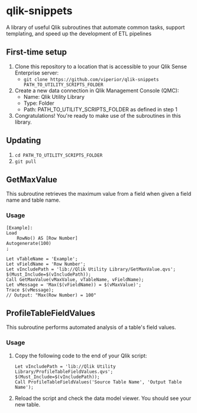 # qlik-snippets
A library of useful Qlik subroutines that automate common tasks, support templating, and speed up the development of ETL pipelines

## First-time setup
1. Clone this repository to a location that is accessible to your Qlik Sense Enterprise server:
    * ```git clone https://github.com/viperior/qlik-snippets PATH_TO_UTILITY_SCRIPTS_FOLDER```
2. Create a new data connection in Qlik Management Console (QMC):
    * Name: Qlik Utility Library
    * Type: Folder
    * Path: PATH_TO_UTILITY_SCRIPTS_FOLDER as defined in step 1
3. Congratulations! You're ready to make use of the subroutines in this library.

## Updating
1. ```cd PATH_TO_UTILITY_SCRIPTS_FOLDER```
2. ```git pull```

## GetMaxValue
This subroutine retrieves the maximum value from a field when given a field name and table name.

### Usage
```
[Example]:
Load
    RowNo() AS [Row Number]
Autogenerate(100)
;

Let vTableName = 'Example';
Let vFieldName = 'Row Number';
Let vIncludePath = 'lib://Qlik Utility Library/GetMaxValue.qvs';
$(Must_Include=$(vIncludePath));
Call GetMaxValue(vMaxValue, vTableName, vFieldName);
Let vMessage = 'Max($(vFieldName)) = $(vMaxValue)';
Trace $(vMessage);
// Output: "Max(Row Number) = 100"
```

## ProfileTableFieldValues
This subroutine performs automated analysis of a table's field values.

### Usage

1. Copy the following code to the end of your Qlik script:

    ```
    Let vIncludePath = 'lib://Qlik Utility Library/ProfileTableFieldValues.qvs';
    $(Must_Include=$(vIncludePath));
    Call ProfileTableFieldValues('Source Table Name', 'Output Table Name');
    ```

2. Reload the script and check the data model viewer. You should see your new table.
